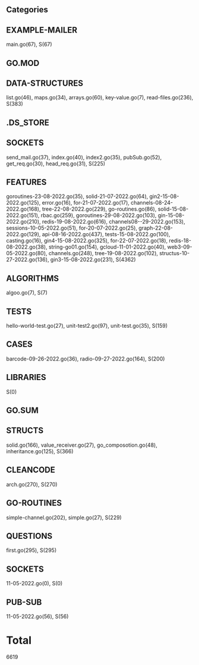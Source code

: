 ## Categories
## EXAMPLE-MAILER
main.go(67), S(67)

## GO.MOD

## DATA-STRUCTURES
list.go(46), maps.go(34), arrays.go(60), key-value.go(7), read-files.go(236), S(383)

## .DS_STORE

## SOCKETS
send_mail.go(37), index.go(40), index2.go(35), pubSub.go(52), get_req.go(30), head_req.go(31), S(225)

## FEATURES
goroutines-23-08-2022.go(35), solid-21-07-2022.go(64), gin2-15-08-2022.go(125), error.go(16), for-21-07-2022.go(17), channels-08-24-2022.go(168), tree-22-08-2022.go(229), go-routines.go(86), solid-15-08-2022.go(151), rbac.go(259), goroutines-29-08-2022.go(103), gin-15-08-2022.go(210), redis-19-08-2022.go(616), channels08--29-2022.go(153), sessions-10-05-2022.go(51), for-20-07-2022.go(25), graph-22-08-2022.go(129), api-08-16-2022.go(437), tests-15-08-2022.go(100), casting.go(16), gin4-15-08-2022.go(325), for-22-07-2022.go(18), redis-18-08-2022.go(38), string-go01.go(154), gcloud-11-01-2022.go(40), web3-09-05-2022.go(80), channels.go(248), tree-19-08-2022.go(102), structus-10-27-2022.go(136), gin3-15-08-2022.go(231), S(4362)

## ALGORITHMS
algoo.go(7), S(7)

## TESTS
hello-world-test.go(27), unit-test2.go(97), unit-test.go(35), S(159)

## CASES
barcode-09-26-2022.go(36), radio-09-27-2022.go(164), S(200)

## LIBRARIES
S(0)

## GO.SUM

## STRUCTS
solid.go(166), value_receiver.go(27), go_composotion.go(48), inheritance.go(125), S(366)

## CLEANCODE
arch.go(270), S(270)

## GO-ROUTINES
simple-channel.go(202), simple.go(27), S(229)

## QUESTIONS
first.go(295), S(295)

## SOCKETS
11-05-2022.go(0), S(0)

## PUB-SUB
11-05-2022.go(56), S(56)

# Total 
6619